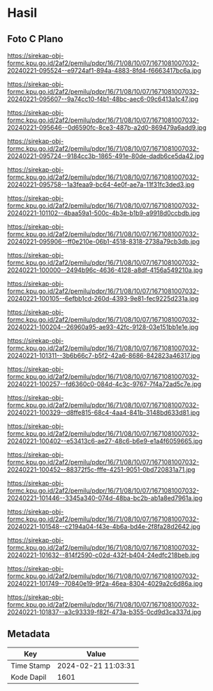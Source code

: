 # Hasil

## Foto C Plano

https://sirekap-obj-formc.kpu.go.id/2af2/pemilu/pdpr/16/71/08/10/07/1671081007032-20240221-095524--e9724af1-894a-4883-8fd4-f6663417bc6a.jpg

https://sirekap-obj-formc.kpu.go.id/2af2/pemilu/pdpr/16/71/08/10/07/1671081007032-20240221-095607--9a74cc10-f4b1-48bc-aec6-09c6413a1c47.jpg

https://sirekap-obj-formc.kpu.go.id/2af2/pemilu/pdpr/16/71/08/10/07/1671081007032-20240221-095646--0d6590fc-8ce3-487b-a2d0-869479a6add9.jpg

https://sirekap-obj-formc.kpu.go.id/2af2/pemilu/pdpr/16/71/08/10/07/1671081007032-20240221-095724--9184cc3b-1865-491e-80de-dadb6ce5da42.jpg

https://sirekap-obj-formc.kpu.go.id/2af2/pemilu/pdpr/16/71/08/10/07/1671081007032-20240221-095758--1a3feaa9-bc64-4e0f-ae7a-11f31fc3ded3.jpg

https://sirekap-obj-formc.kpu.go.id/2af2/pemilu/pdpr/16/71/08/10/07/1671081007032-20240221-101102--4baa59a1-500c-4b3e-b1b9-a9918d0ccbdb.jpg

https://sirekap-obj-formc.kpu.go.id/2af2/pemilu/pdpr/16/71/08/10/07/1671081007032-20240221-095906--ff0e210e-06b1-4518-8318-2738a79cb3db.jpg

https://sirekap-obj-formc.kpu.go.id/2af2/pemilu/pdpr/16/71/08/10/07/1671081007032-20240221-100000--2494b96c-4636-4128-a8df-4156a549210a.jpg

https://sirekap-obj-formc.kpu.go.id/2af2/pemilu/pdpr/16/71/08/10/07/1671081007032-20240221-100105--6efbb1cd-260d-4393-9e81-fec9225d231a.jpg

https://sirekap-obj-formc.kpu.go.id/2af2/pemilu/pdpr/16/71/08/10/07/1671081007032-20240221-100204--26960a95-ae93-42fc-9128-03e151bb1e1e.jpg

https://sirekap-obj-formc.kpu.go.id/2af2/pemilu/pdpr/16/71/08/10/07/1671081007032-20240221-101311--3b6b66c7-b5f2-42a6-8686-842823a46317.jpg

https://sirekap-obj-formc.kpu.go.id/2af2/pemilu/pdpr/16/71/08/10/07/1671081007032-20240221-100257--fd6360c0-084d-4c3c-9767-7f4a72ad5c7e.jpg

https://sirekap-obj-formc.kpu.go.id/2af2/pemilu/pdpr/16/71/08/10/07/1671081007032-20240221-100329--d8ffe815-68c4-4aa4-841b-3148bd633d81.jpg

https://sirekap-obj-formc.kpu.go.id/2af2/pemilu/pdpr/16/71/08/10/07/1671081007032-20240221-100402--e53413c6-ae27-48c6-b6e9-e1a4f6059665.jpg

https://sirekap-obj-formc.kpu.go.id/2af2/pemilu/pdpr/16/71/08/10/07/1671081007032-20240221-100452--88372f5c-fffe-4251-9051-0bd720831a71.jpg

https://sirekap-obj-formc.kpu.go.id/2af2/pemilu/pdpr/16/71/08/10/07/1671081007032-20240221-101446--3345a340-074d-48ba-bc2b-ab1a8ed7961a.jpg

https://sirekap-obj-formc.kpu.go.id/2af2/pemilu/pdpr/16/71/08/10/07/1671081007032-20240221-101548--c2194a04-f43e-4b6a-bd4e-2f8fa28d2642.jpg

https://sirekap-obj-formc.kpu.go.id/2af2/pemilu/pdpr/16/71/08/10/07/1671081007032-20240221-101632--814f2590-c02d-432f-b404-24edfc218beb.jpg

https://sirekap-obj-formc.kpu.go.id/2af2/pemilu/pdpr/16/71/08/10/07/1671081007032-20240221-101749--70840e19-9f2a-46ea-8304-4029a2c6d86a.jpg

https://sirekap-obj-formc.kpu.go.id/2af2/pemilu/pdpr/16/71/08/10/07/1671081007032-20240221-101837--a3c93339-f82f-473a-b355-0cd9d3ca337d.jpg


## Metadata

| Key        | Value               |
| ---------- | ------------------- |
| Time Stamp | 2024-02-21 11:03:31 |
| Kode Dapil | 1601                |



